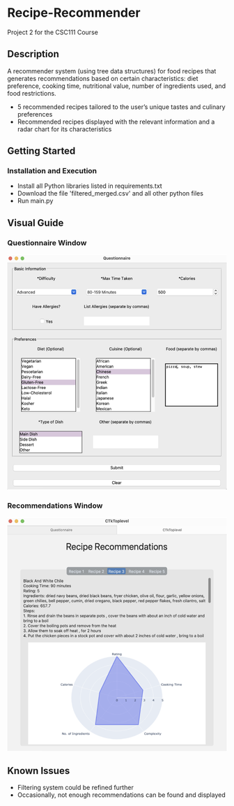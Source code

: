 # Recipe-Recommender
Project 2 for the CSC111 Course

## Description
A recommender system (using tree data structures) for food recipes that generates recommendations based on certain characteristics: diet preference, cooking time, nutritional value, number of ingredients used, and food restrictions. 
* 5 recommended recipes tailored to the user’s unique tastes and culinary preferences
* Recommended recipes displayed with the relevant information and a radar chart for its characteristics

## Getting Started

### Installation and Execution
* Install all Python libraries listed in requirements.txt
* Download the file 'filtered_merged.csv' and all other python files
* Run main.py 

## Visual Guide

### Questionnaire Window
![alt text](examples/questionnaire)

### Recommendations Window
![alt text](examples/recommendations)

## Known Issues

* Filtering system could be refined further
* Occasionally, not enough recommendations can be found and displayed 
